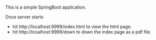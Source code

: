 This is a simple SpringBoot application.

Once server starts
- hit http://localhost:9999/index.html to view the html page.
- hit http://lcoalhost:9999/down to down the index page as a pdf file.
